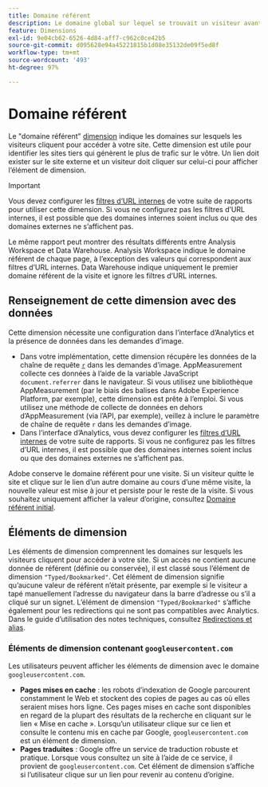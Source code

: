 ```yaml
---
title: Domaine référent
description: Le domaine global sur lequel se trouvait un visiteur avant d’effectuer un clic pour accéder à votre site.
feature: Dimensions
exl-id: 9e04cb62-6526-4d84-aff7-c962c0ce42b5
source-git-commit: d095628e94a45221815b1d08e35132de09f5ed8f
workflow-type: tm+mt
source-wordcount: '493'
ht-degree: 97%

---
```


# Domaine référent

Le &quot;domaine référent&quot; [dimension](overview.md) indique les domaines sur lesquels les visiteurs cliquent pour accéder à votre site. Cette dimension est utile pour identifier les sites tiers qui génèrent le plus de trafic sur le vôtre. Un lien doit exister sur le site externe et un visiteur doit cliquer sur celui-ci pour afficher l’élément de dimension.

>[!IMPORTANT]
>
>Vous devez configurer les [filtres d’URL internes](/help/admin/admin/c-manage-report-suites/c-edit-report-suites/general/internal-url-filter-admin.md) de votre suite de rapports pour utiliser cette dimension. Si vous ne configurez pas les filtres d’URL internes, il est possible que des domaines internes soient inclus ou que des domaines externes ne s’affichent pas.

Le même rapport peut montrer des résultats différents entre Analysis Workspace et Data Warehouse. Analysis Workspace indique le domaine référent de chaque page, à l’exception des valeurs qui correspondent aux filtres d’URL internes. Data Warehouse indique uniquement le premier domaine référent de la visite et ignore les filtres d’URL internes.

## Renseignement de cette dimension avec des données

Cette dimension nécessite une configuration dans l’interface d’Analytics et la présence de données dans les demandes d’image.

* Dans votre implémentation, cette dimension récupère les données de la chaîne de requête [`r`](/help/implement/validate/query-parameters.md) dans les demandes d’image. AppMeasurement collecte ces données à l’aide de la variable JavaScript `document.referrer` dans le navigateur. Si vous utilisez une bibliothèque AppMeasurement (par le biais des balises dans Adobe Experience Platform, par exemple), cette dimension est prête à l’emploi. Si vous utilisez une méthode de collecte de données en dehors d’AppMeasurement (via l’API, par exemple), veillez à inclure le paramètre de chaîne de requête `r` dans les demandes d’image.
* Dans l’interface d’Analytics, vous devez configurer les [filtres d’URL internes](/help/admin/admin/c-manage-report-suites/c-edit-report-suites/general/internal-url-filter-admin.md) de votre suite de rapports. Si vous ne configurez pas les filtres d’URL internes, il est possible que des domaines internes soient inclus ou que des domaines externes ne s’affichent pas.

Adobe conserve le domaine référent pour une visite. Si un visiteur quitte le site et clique sur le lien d’un autre domaine au cours d’une même visite, la nouvelle valeur est mise à jour et persiste pour le reste de la visite. Si vous souhaitez uniquement afficher la valeur d’origine, consultez [Domaine référent initial](original-referring-domain.md).

## Éléments de dimension

Les éléments de dimension comprennent les domaines sur lesquels les visiteurs cliquent pour accéder à votre site. Si un accès ne contient aucune donnée de référent (définie ou conservée), il est classé sous l’élément de dimension `"Typed/Bookmarked"`. Cet élément de dimension signifie qu’aucune valeur de référent n’était présente, par exemple si le visiteur a tapé manuellement l’adresse du navigateur dans la barre d’adresse ou s’il a cliqué sur un signet. L’élément de dimension `"Typed/Bookmarked"` s’affiche également pour les redirections qui ne sont pas compatibles avec Analytics. Dans le guide d’utilisation des notes techniques, consultez [Redirections et alias](/help/technotes/redirects.md).

### Éléments de dimension contenant `googleusercontent.com`

Les utilisateurs peuvent afficher les éléments de dimension avec le domaine `googleusercontent.com`.

* **Pages mises en cache** : les robots d’indexation de Google parcourent constamment le Web et stockent des copies de pages au cas où elles seraient mises hors ligne. Ces pages mises en cache sont disponibles en regard de la plupart des résultats de la recherche en cliquant sur le lien « Mise en cache ». Lorsqu’un utilisateur clique sur ce lien et consulte le contenu mis en cache par Google, `googleusercontent.com` est un élément de dimension.
* **Pages traduites** : Google offre un service de traduction robuste et pratique. Lorsque vous consultez un site à l’aide de ce service, il provient de `googleusercontent.com`. Cet élément de dimension s’affiche si l’utilisateur clique sur un lien pour revenir au contenu d’origine.
